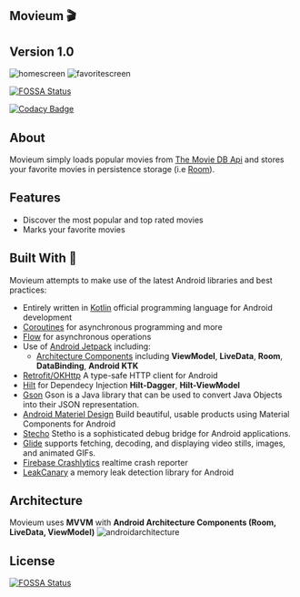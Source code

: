 ## Movieum 🎬

## Version 1.0

![homescreen](photo/homescreen.png) ![favoritescreen](photo/favoritescreen.png)

[![FOSSA Status](https://app.fossa.com/api/projects/git%2Bgithub.com%2Ftonghannteng%2FMovieum.svg?type=shield)](https://app.fossa.com/projects/git%2Bgithub.com%2Ftonghannteng%2FMovieum?ref=badge_shield)

[![Codacy Badge](https://app.codacy.com/project/badge/Grade/f6e4f7464c1d4624babfeafda784cf0e)](https://www.codacy.com/manual/tonghannteng/Movieum?utm_source=github.com&amp;utm_medium=referral&amp;utm_content=tonghannteng/Movieum&amp;utm_campaign=Badge_Grade)

## About
Movieum simply loads popular movies from [The Movie DB Api](https://developers.themoviedb.org/4/getting-started/authorization) and stores your favorite movies in persistence storage (i.e [Room](https://developer.android.com/reference/android/arch/persistence/room/RoomDatabase)).

## Features
- Discover the most popular and top rated movies
- Marks your favorite movies

## Built With 👷‍

Movieum attempts to make use of the latest Android libraries and best practices:

- Entirely written in [Kotlin](https://kotlinlang.org/) official programming language for Android development
- [Coroutines](https://kotlinlang.org/docs/reference/coroutines-overview.html) for asynchronous programming and more
- [Flow](https://kotlinlang.org/docs/reference/coroutines/flow.html#asynchronous-flow) for asynchronous operations
- Use of [Android Jetpack](https://developer.android.com/jetpack) including:
  - [Architecture Components](https://developer.android.com/topic/libraries/architecture) including **ViewModel**, **LiveData**, **Room**, **DataBinding**, **Android KTK**
- [Retrofit/OKHttp](https://square.github.io/retrofit/) A type-safe HTTP client for Android
- [Hilt](https://dagger.dev/hilt/) for Dependecy Injection **Hilt-Dagger**, **Hilt-ViewModel**
- [Gson](https://github.com/google/gson) Gson is a Java library that can be used to convert Java Objects into their JSON representation.
- [Android Materiel Design](https://material.io/develop/android) Build beautiful, usable products using Material Components for Android
- [Stecho](http://facebook.github.io/stetho/) Stetho is a sophisticated debug bridge for Android applications.
- [Glide](https://github.com/bumptech/glide) supports fetching, decoding, and displaying video stills, images, and animated GIFs.
- [Firebase Crashlytics](https://firebase.google.com/docs/crashlytics/get-started?authuser=0&platform=android) realtime crash reporter
- [LeakCanary](https://square.github.io/leakcanary/) a memory leak detection library for Android
## Architecture
Movieum uses **MVVM** with **Android Architecture Components (Room, LiveData, ViewModel)**
![androidarchitecture](photo/androidarchitecture.png)


## License
[![FOSSA Status](https://app.fossa.com/api/projects/git%2Bgithub.com%2Ftonghannteng%2FMovieum.svg?type=large)](https://app.fossa.com/projects/git%2Bgithub.com%2Ftonghannteng%2FMovieum?ref=badge_large)
